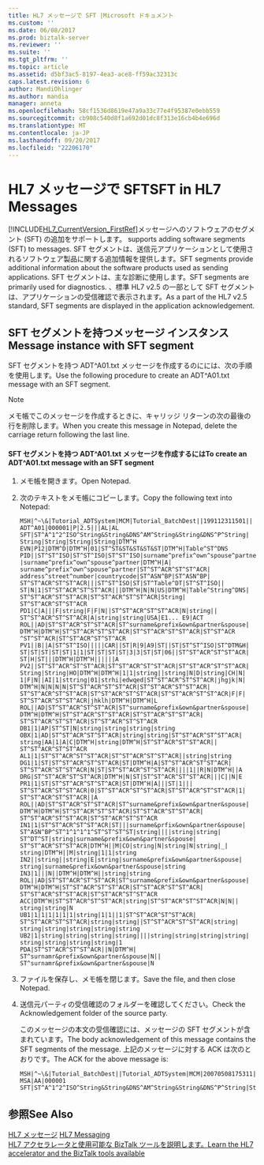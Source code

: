 ```yaml
---
title: HL7 メッセージで SFT |Microsoft ドキュメント
ms.custom: ''
ms.date: 06/08/2017
ms.prod: biztalk-server
ms.reviewer: ''
ms.suite: ''
ms.tgt_pltfrm: ''
ms.topic: article
ms.assetid: d5bf3ac5-8197-4ea3-ace8-ff59ac32313c
caps.latest.revision: 6
author: MandiOhlinger
ms.author: mandia
manager: anneta
ms.openlocfilehash: 58cf1536d8619e47a9a33c77e4f95387e0ebb559
ms.sourcegitcommit: cb908c540d8f1a692d01dc8f313e16cb4b4e696d
ms.translationtype: MT
ms.contentlocale: ja-JP
ms.lasthandoff: 09/20/2017
ms.locfileid: "22206170"
---
```

# <a name="sft-in-hl7-messages"></a><span data-ttu-id="44eac-102">HL7 メッセージで SFT</span><span class="sxs-lookup"><span data-stu-id="44eac-102">SFT in HL7 Messages</span></span>
[!INCLUDE[HL7_CurrentVersion_FirstRef](../../includes/hl7-currentversion-firstref-md.md)]<span data-ttu-id="44eac-103">メッセージへのソフトウェアのセグメント (SFT) の追加をサポートします。</span><span class="sxs-lookup"><span data-stu-id="44eac-103"> supports adding software segments (SFT) to messages.</span></span> <span data-ttu-id="44eac-104">SFT セグメントは、送信元アプリケーションとして使用されるソフトウェア製品に関する追加情報を提供します。</span><span class="sxs-lookup"><span data-stu-id="44eac-104">SFT segments provide additional information about the software products used as sending applications.</span></span> <span data-ttu-id="44eac-105">SFT セグメントは、主な診断に使用します。</span><span class="sxs-lookup"><span data-stu-id="44eac-105">SFT segments are primarily used for diagnostics.</span></span> <span data-ttu-id="44eac-106">、標準 HL7 v2.5 の一部として SFT セグメントは、アプリケーションの受信確認で表示されます。</span><span class="sxs-lookup"><span data-stu-id="44eac-106">As a part of the HL7 v2.5 standard, SFT segments are displayed in the application acknowledgement.</span></span>  
  
## <a name="message-instance-with-sft-segment"></a><span data-ttu-id="44eac-107">SFT セグメントを持つメッセージ インスタンス</span><span class="sxs-lookup"><span data-stu-id="44eac-107">Message instance with SFT segment</span></span>  
 <span data-ttu-id="44eac-108">SFT セグメントを持つ ADT^A01.txt メッセージを作成するのにには、次の手順を使用します。</span><span class="sxs-lookup"><span data-stu-id="44eac-108">Use the following procedure to create an ADT^A01.txt message with an SFT segment.</span></span>  
  
> [!NOTE]
>  <span data-ttu-id="44eac-109">メモ帳でこのメッセージを作成するときに、キャリッジ リターンの次の最後の行を削除します。</span><span class="sxs-lookup"><span data-stu-id="44eac-109">When you create this message in Notepad, delete the carriage return following the last line.</span></span>  
  
#### <a name="to-create-an-adta01txt-message-with-an-sft-segment"></a><span data-ttu-id="44eac-110">SFT セグメントを持つ ADT^A01.txt メッセージを作成するには</span><span class="sxs-lookup"><span data-stu-id="44eac-110">To create an ADT^A01.txt message with an SFT segment</span></span>  
  
1.  <span data-ttu-id="44eac-111">メモ帳を開きます。</span><span class="sxs-lookup"><span data-stu-id="44eac-111">Open Notepad.</span></span>  
  
2.  <span data-ttu-id="44eac-112">次のテキストをメモ帳にコピーします。</span><span class="sxs-lookup"><span data-stu-id="44eac-112">Copy the following text into Notepad:</span></span>  
  
    ```  
    MSH|^~\&|Tutorial_ADTSystem|MCM|Tutorial_BatchDest||199112311501||  
    ADT^A01|000001|P|2.5|||AL|AL  
    SFT|ST^A^1^2^ISO^String&String&DNS^AM^String&String&DNS^P^String|  
    String|String|String|String|DTM^H  
    EVN|P12|DTM^D|DTM^H|01|ST^ST&ST&ST&ST&ST|DTM^H|Table^ST^DNS  
    PID||ST^ST^ISO|ST^ST^ISO|ST^ST^ISO|surname^prefix^own^spouse^partner  
    |surname^prefix^own^spouse^partner|DTM^H|A|  
    surname^prefix^own^spouse^partner|ST^ST^ACR^ST^ST^ACR|  
    address^street^number|countrycode|ST^ASN^BP|ST^ASN^BP|  
    ST^ST^ACR^ST^ST^ACR|||ST^ST^ISO|ST|ST^Table^DT|ST^ST^ISO||  
    ST|N|1|ST^ST^ACR^ST^ST^ACR|||DTM^H|N|N|US|DTM^H|Table^String^DNS|  
    ST^ST^ACR^ST^ST^ACR|ST^ST^ACR^ST^ST^ACR|String|  
    ST^ST^ACR^ST^ST^ACR  
    PD1|C|A|||F|string|F|F|N||ST^ST^ACR^ST^ST^ACR|N|string||  
    ST^ST^ACR^ST^ST^ACR|A|string|string|USA|E1... E9|ACT  
    ROL||AD|ST^ST^ACR^ST^ST^ACR|ST^surname&prefix&own&partner&spouse|  
    DTM^H|DTM^H|ST^ST^ACR^ST^ST^ACR|ST^ST^ACR^ST^ST^ACR|ST^ST^ACR  
    ^ST^ST^ACR|ST^ST^ACR^ST^ST^ACR  
    PV1||B||A|ST^ST^ISO|||||CAR||ST|R|9|A9|ST||ST|ST^ST^ISO|ST^DTM&H|  
    ST|ST|ST|ST|ST|1|1|ST|ST|ST|ST|3|3|ST|ST|06||ST^ST^ACR^ST^ST^ACR|  
    ST|H|ST|||DTM^H|DTM^H||||||A  
    PV2||ST^ST^ACR^ST^ST^ACR|ST^ST^ACR^ST^ST^ACR|ST^ST^ACR^ST^ST^ACR|  
    String|String|HO|DTM^H|DTM^H|1|1|string||string|N|D|string|CH|N|  
    1|F|N||AI|1|sttring|01|strhi|edwqed|ST^ST^ACR^ST^ST^ACR|jhgjk|N|  
    DTM^H|N|N|N|N|ST^ST^ACR^ST^ST^ACR|ST^ST^ACR^ST^ST^ACR|  
    ST^ST^ACR^ST^ST^ACR|ST^ST^ACR^ST^ST^ACR|ST^ST^ACR^ST^ST^ACR|F|F|  
    ST^ST^ACR^ST^ST^ACR|jhklh|DTM^H|DTM^H|L  
    ROL||AD|ST^ST^ACR^ST^ST^ACR|ST^surname&prefix&own&partner&spouse|  
    DTM^H|DTM^H|ST^ST^ACR^ST^ST^ACR|ST^ST^ACR^ST^ST^ACR|  
    ST^ST^ACR^ST^ST^ACR|ST^ST^ACR^ST^ST^ACR  
    DB1|1|AP|ST^ST|N|string|string|string|string  
    OBX|1|AD|ST^ST^ACR^ST^ST^ACR|string|string|ST^ST^ACR^ST^ST^ACR|  
    string|AA|1|A|C|DTM^H|string|DTM^H|ST^ST^ACR^ST^ST^ACR||  
    ST^ST^ACR^ST^ST^ACR  
    AL1|1|ST^ST^ACR^ST^ST^ACR|ST^ST^ACR^ST^ST^ACR||string|string  
    DG1|1|ST|ST^ST^ACR^ST^ST^ACR|ST|DTM^H|A|ST^ST^ACR^ST^ST^ACR|  
    ST^ST^ACR^ST^ST^ACR|N|ST|ST^ST^ACR^ST^ST^ACR||||1||R|N|DTM^H||A  
    DRG|ST^ST^ACR^ST^ST^ACR|DTM^H|N|ST|ST^ST^ACR^ST^ST^ACR|||C||N|E  
    PR1|1|ST|ST^ST^ACR^ST^ST^ACR|ST|DTM^H|A|||ST|1|||  
    ST^ST^ACR^ST^ST^ACR|0|ST^ST^ACR^ST^ST^ACR|ST^ST^ACR^ST^ST^ACR|1|  
    ST^ST^ACR^ST^ST^ACR||A  
    ROL||AD|ST^ST^ACR^ST^ST^ACR|ST^surname&prefix&own&partner&spouse|  
    DTM^H|DTM^H|ST^ST^ACR^ST^ST^ACR|ST^ST^ACR^ST^ST^ACR|  
    ST^ST^ACR^ST^ST^ACR|ST^ST^ACR^ST^ST^ACR  
    IN1|1|ST^ST^ACR^ST^ST^ACR|ST|||surname&prfix&own&partner&spouse|  
    ST^ASN^BP^ST^1^1^1^1^ST^ST^ST^ST|string||||string|string|  
    ST^DT^ST|string|surname&prefix&own&partner&spouse|  
    ST^ST^ACR^ST^ST^ACR|DTM^H||M|CO|string|N|string|N|string|_|  
    string|DTM^H||M|string|1|1|string  
    IN2||string||string|E|string|surname&prefix&own&partner&spouse|  
    string|surname&prefix&own&partner&spouse|string  
    IN3|1|||N||DTM^H|DTM^H||string|string  
    ROL||AD|ST^ST^ACR^ST^ST^ACR|ST^surname&prefix&own&partner&spouse|  
    DTM^H|DTM^H|ST^ST^ACR^ST^ST^ACR|ST^ST^ACR^ST^ST^ACR|  
    ST^ST^ACR^ST^ST^ACR|ST^ST^ACR^ST^ST^ACR  
    ACC|DTM^H|ST^ST^ACR^ST^ST^ACR|string|ST^ST^ACR^ST^ST^ACR|N|N||  
    string|string|N  
    UB1|1|1|1|1|1|1|string|1|1||1|ST^ST^ACR^ST^ST^ACR|  
    ST^ST^ACR^ST^ST^ACR|string|string||ST^ST^ACR^ST^ST^ACR|string|  
    string|string|string|string|string  
    UB2|1|string|string|string|string||||string|string|string|string|  
    string|string|string|string|1  
    PDA|ST^ST^ACR^ST^ST^ACR||N|DTM^H|  
    ST^surnamr&prefix&own&partner&spouse|N||  
    ST^surnamr&prefix&own&partner&spouse|N  
    ```  
  
3.  <span data-ttu-id="44eac-113">ファイルを保存し、メモ帳を閉じます。</span><span class="sxs-lookup"><span data-stu-id="44eac-113">Save the file, and then close Notepad.</span></span>  
  
4.  <span data-ttu-id="44eac-114">送信元パーティの受信確認のフォルダーを確認してください。</span><span class="sxs-lookup"><span data-stu-id="44eac-114">Check the Acknowledgement folder of the source party.</span></span>  
  
     <span data-ttu-id="44eac-115">このメッセージの本文の受信確認には、メッセージの SFT セグメントが含まれています。</span><span class="sxs-lookup"><span data-stu-id="44eac-115">The body acknowledgement of this message contains the SFT segments of the message.</span></span> <span data-ttu-id="44eac-116">上記のメッセージに対する ACK は次のとおりです。</span><span class="sxs-lookup"><span data-stu-id="44eac-116">The ACK for the above message is:</span></span>  
  
    ```  
    MSH|^~\&|Tutorial_BatchDest||Tutorial_ADTSystem|MCM|20070508175311||ACK^A01^ACK|000001|P|2.5|||AL  
    MSA|AA|000001  
    SFT|ST^A^1^2^ISO^String&String&DNS^AM^String&String&DNS^P^String|String|String|String|String|DTM^H  
    ```  
  
## <a name="see-also"></a><span data-ttu-id="44eac-117">参照</span><span class="sxs-lookup"><span data-stu-id="44eac-117">See Also</span></span>  
 <span data-ttu-id="44eac-118">[HL7 メッセージ](../../adapters-and-accelerators/accelerator-hl7/hl7-messaging.md) </span><span class="sxs-lookup"><span data-stu-id="44eac-118">[HL7 Messaging](../../adapters-and-accelerators/accelerator-hl7/hl7-messaging.md) </span></span>  
[<span data-ttu-id="44eac-119">HL7 アクセラレータと使用可能な BizTalk ツールを説明します。</span><span class="sxs-lookup"><span data-stu-id="44eac-119">Learn the HL7 accelerator and the BizTalk tools available</span></span>](../../adapters-and-accelerators/accelerator-hl7/learn-the-hl7-accelerator-and-the-biztalk-tools-available.md)